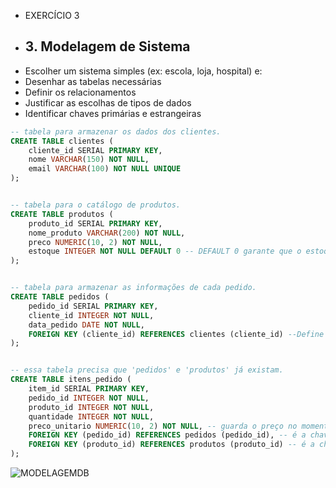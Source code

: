 - EXERCÍCIO 3    
- ## 3. Modelagem de Sistema  
- Escolher um sistema simples (ex: escola, loja, hospital) e:  
- Desenhar as tabelas necessárias  
- Definir os relacionamentos  
- Justificar as escolhas de tipos de dados  
- Identificar chaves primárias e estrangeiras  


```sql
-- tabela para armazenar os dados dos clientes.
CREATE TABLE clientes (
    cliente_id SERIAL PRIMARY KEY,
    nome VARCHAR(150) NOT NULL,
    email VARCHAR(100) NOT NULL UNIQUE
);


-- tabela para o catálogo de produtos.
CREATE TABLE produtos (
    produto_id SERIAL PRIMARY KEY,
    nome_produto VARCHAR(200) NOT NULL,
    preco NUMERIC(10, 2) NOT NULL,
    estoque INTEGER NOT NULL DEFAULT 0 -- DEFAULT 0 garante que o estoque inicial seja 0 caso não seja informado no registro.
);


-- tabela para armazenar as informações de cada pedido.
CREATE TABLE pedidos (
    pedido_id SERIAL PRIMARY KEY,
    cliente_id INTEGER NOT NULL,
    data_pedido DATE NOT NULL, 
    FOREIGN KEY (cliente_id) REFERENCES clientes (cliente_id) --Define a conexão entre pedidos e clientes
);


-- essa tabela precisa que 'pedidos' e 'produtos' já existam.
CREATE TABLE itens_pedido (
    item_id SERIAL PRIMARY KEY,
    pedido_id INTEGER NOT NULL,
    produto_id INTEGER NOT NULL,
    quantidade INTEGER NOT NULL,
    preco_unitario NUMERIC(10, 2) NOT NULL, -- guarda o preço no momento da compra.
    FOREIGN KEY (pedido_id) REFERENCES pedidos (pedido_id), -- é a chave estrangeira pra conexão com a tabela de pedidos
    FOREIGN KEY (produto_id) REFERENCES produtos (produto_id) -- é a chave estrangeira pra conexão com a tabela de produtos
);

```

![MODELAGEMDB](https://github.com/mulinco/instituto_consuelo/blob/main/aula01/imgs/modelagembanco.png?raw=true)
